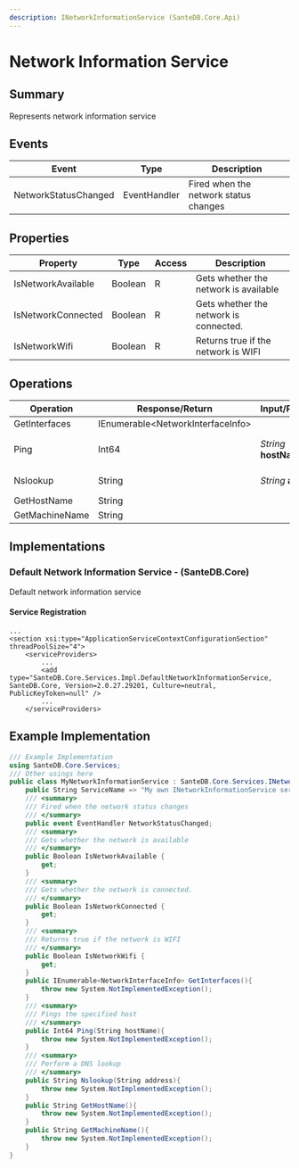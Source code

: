 ```yaml
---
description: INetworkInformationService (SanteDB.Core.Api)
---
```


# Network Information Service

## Summary

Represents network information service

## Events

| Event                | Type         | Description                           |
| -------------------- | ------------ | ------------------------------------- |
| NetworkStatusChanged | EventHandler | Fired when the network status changes |

## Properties

| Property           | Type    | Access | Description                            |
| ------------------ | ------- | ------ | -------------------------------------- |
| IsNetworkAvailable | Boolean | R      | Gets whether the network is available  |
| IsNetworkConnected | Boolean | R      | Gets whether the network is connected. |
| IsNetworkWifi      | Boolean | R      | Returns true if the network is WIFI    |

## Operations

| Operation      | Response/Return                    | Input/Parameter       | Description              |
| -------------- | ---------------------------------- | --------------------- | ------------------------ |
| GetInterfaces  | IEnumerable\<NetworkInterfaceInfo> |                       | TODO                     |
| Ping           | Int64                              | _String_ **hostName** | Pings the specified host |
| Nslookup       | String                             | _String_ **address**  | Perform a DNS lookup     |
| GetHostName    | String                             |                       | TODO                     |
| GetMachineName | String                             |                       | TODO                     |

## Implementations

### Default Network Information Service - (SanteDB.Core)

Default network information service

#### Service Registration

```markup
...
<section xsi:type="ApplicationServiceContextConfigurationSection" threadPoolSize="4">
    <serviceProviders>
        ...
        <add type="SanteDB.Core.Services.Impl.DefaultNetworkInformationService, SanteDB.Core, Version=2.0.27.29201, Culture=neutral, PublicKeyToken=null" />
        ...
    </serviceProviders>
```

## Example Implementation

```csharp
/// Example Implementation
using SanteDB.Core.Services;
/// Other usings here
public class MyNetworkInformationService : SanteDB.Core.Services.INetworkInformationService { 
    public String ServiceName => "My own INetworkInformationService service";
    /// <summary>
    /// Fired when the network status changes
    /// </summary>
    public event EventHandler NetworkStatusChanged;
    /// <summary>
    /// Gets whether the network is available
    /// </summary>
    public Boolean IsNetworkAvailable {
        get;
    }
    /// <summary>
    /// Gets whether the network is connected.
    /// </summary>
    public Boolean IsNetworkConnected {
        get;
    }
    /// <summary>
    /// Returns true if the network is WIFI
    /// </summary>
    public Boolean IsNetworkWifi {
        get;
    }
    public IEnumerable<NetworkInterfaceInfo> GetInterfaces(){
        throw new System.NotImplementedException();
    }
    /// <summary>
    /// Pings the specified host
    /// </summary>
    public Int64 Ping(String hostName){
        throw new System.NotImplementedException();
    }
    /// <summary>
    /// Perform a DNS lookup
    /// </summary>
    public String Nslookup(String address){
        throw new System.NotImplementedException();
    }
    public String GetHostName(){
        throw new System.NotImplementedException();
    }
    public String GetMachineName(){
        throw new System.NotImplementedException();
    }
}
```
